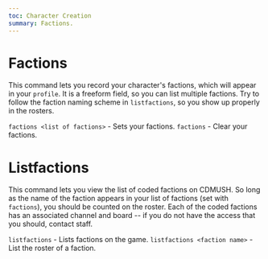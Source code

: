 ```yaml
---
toc: Character Creation
summary: Factions.
---
```

# Factions
This command lets you record your character's factions, which will appear in your `profile`. It is a freeform field, so you can list multiple factions. Try to follow the faction naming scheme in `listfactions`, so you show up properly in the rosters.

`factions <list of factions>` - Sets your factions.
`factions` - Clear your factions.

# Listfactions
This command lets you view the list of coded factions on CDMUSH.
So long as the name of the faction appears in your list of factions (set with `factions`), you should be counted on the roster.
Each of the coded factions has an associated channel and board -- if you do not have the access that you should, contact staff.

`listfactions` - Lists factions on the game.
`listfactions <faction name>` - List the roster of a faction.